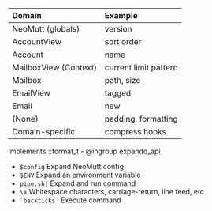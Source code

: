 | Domain                | Example               |
| :-------------------- | :-------------------- |
| NeoMutt (globals)     | version               |
| AccountView           | sort order            |
| Account               | name                  |
| MailboxView (Context) | current limit pattern |
| Mailbox               | path, size            |
| EmailView             | tagged                |
| Email                 | new                   |
| (None)                | padding, formatting   |
| Domain-specific       | compress hooks        |

Implements ::format_t - @ingroup expando_api

- `$config` Expand NeoMutt config
- `$ENV` Expand an environment variable
- `pipe.sh|` Expand and run command
- `\x` Whitespace characters, carriage-return, line feed, etc
- ```` `backticks` ```` Execute command

